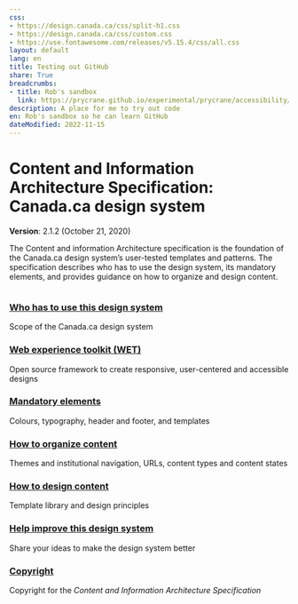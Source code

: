```yaml
---
css:
- https://design.canada.ca/css/split-h1.css
- https://design.canada.ca/css/custom.css
- https://use.fontawesome.com/releases/v5.15.4/css/all.css
layout: default
lang: en
title: Testing out GitHub
share: True
breadcrumbs:
- title: Rob's sandbox
  link: https://prycrane.github.io/experimental/prycrane/accessibility/
description: A place for me to try out code
en: Rob's sandbox so he can learn GitHub  
dateModified: 2022-11-15
---
```

<h1 property="name" id="wb-cont" dir="ltr"><span class="stacked"><span>Content and Information Architecture Specification</span>: <span>Canada.ca design system</span></span></h1>
<div class="provisional profile">
  <div class="container">
    <div class="row">
      <div class="intro col-md-6 col-sm-12 mrgn-bttm-md">
        <p class="small"><strong>Version</strong>: 2.1.2 (October 21, 2020)</p>
        <p>The Content and information Architecture specification is the foundation of the Canada.ca design system’s user-tested templates and patterns.  The specification describes who has to use the design system, its mandatory elements, and provides guidance on how to organize and design content.</p>
      </div>
      <div class="col-md-6 pstn-rght-md pstn-bttm-md hidden-sm hidden-xs guidance-js-hide"><img alt="" src="./images/eye.png" class="img-responsive" /></div>
    </div>
  </div>
</div>
<!--<p class="small"><strong>Version</strong>: 2.1.2 (October 21, 2020)</p>
<p>The Content and information Architecture specification is the foundation of the Canada.ca design system’s user-tested templates and patterns.  The specification describes who has to use the design system, its mandatory elements, and provides guidance on how to organize and design content.</p>-->
<div class="row mrgn-tp-lg">
  <section class="wb-eqht gc-drmt">
    <div class="col-md-4">
      <section>
        <h3 class="h5"><a href="usage-canadaca-design.html">Who has to use this design system</a></h3>
        <p>Scope of the Canada.ca design system</p>
      </section>
    </div>
    <div class="col-md-4">
      <section>
        <h3 class="h5"><a href="web-experience-toolkit.html">Web experience toolkit (WET)</a></h3>
        <p>Open source framework to create responsive, user-centered and accessible designs</p>
      </section>
    </div>
    <div class="col-md-4">
      <section>
        <h3 class="h5"><a href="mandatory-elements.html">Mandatory elements</a></h3>
        <p>Colours, typography, header and footer, and templates</p>
      </section>
    </div>
    <div class="col-md-4">
      <section>
        <h3 class="h5"><a href="organizing-content.html">How to organize content</a></h3>
        <p>Themes and institutional navigation, URLs, content types and content states</p>
      </section>
    </div>
    <div class="col-md-4">
      <section>
        <h3 class="h5"><a href="templates.html">How to design content</a></h3>
        <p>Template library and design principles</p>
      </section>
    </div>
    <div class="col-md-4">
      <section>
        <h3 class="h5"><a href="contact.html">Help improve this design system</a></h3>
        <p>Share your ideas to make the design system better</p>
      </section>
    </div>
    <div class="col-md-4">
      <section>
        <h3 class="h5"><a href="copyright.html">Copyright</a></h3>
        <p>Copyright for the <cite>Content and Information Architecture Specification</cite></p>
      </section>
    </div>
  </section>
</div>
